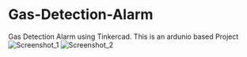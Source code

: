 # Gas-Detection-Alarm
Gas Detection Alarm using Tinkercad. This is an ardunio based Project
![Screenshot_1](https://user-images.githubusercontent.com/72695590/129707418-818e9f91-3606-4b47-9b4d-145fe15e9047.png)
![Screenshot_2](https://user-images.githubusercontent.com/72695590/129707431-ec2139e2-c973-4532-b611-7cbdcd6bc2b7.png)
